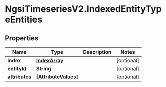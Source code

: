 # NgsiTimeseriesV2.IndexedEntityTypeEntities

## Properties

| Name           | Type                                        | Description | Notes      |
| -------------- | ------------------------------------------- | ----------- | ---------- |
| **index**      | [**IndexArray**](IndexArray.md)             |             | [optional] |
| **entityId**   | **String**                                  |             | [optional] |
| **attributes** | [**[AttributeValues]**](AttributeValues.md) |             | [optional] |
